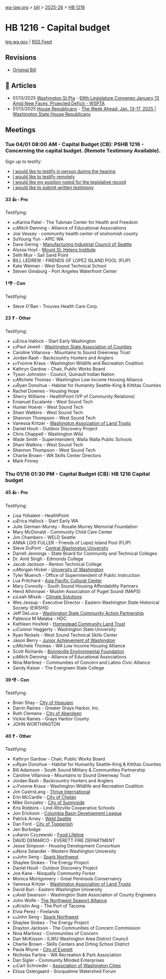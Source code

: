 [wa-law.org](/) > [bill](/bill/) > [2025-26](/bill/2025-26/) > [HB 1216](/bill/2025-26/hb/1216/)

# HB 1216 - Capital budget
[leg.wa.gov](https://app.leg.wa.gov/billsummary?BillNumber=1216&Year=2025&Initiative=false) | [RSS Feed](./rss.xml)

## Revisions
* [Original Bill](1/)

## 📰 Articles
* 01/13/2025 [Washington St Pta](/org/washington_st_pta/) - [69th Legislature Convenes January 13 Amid New Faces, Projected Deficit - WSPTA](https://www.wastatepta.org/69th-legislature-convenes-january-13-amid-new-faces-projected-deficit/#:~:text=HB%201216)
* 01/13/2025 [House Republicans](/org/house_republicans/) - [The Week Ahead: Jan. 13-17, 2025 | Washington State House Republicans](https://houserepublicans.wa.gov/week/the-week-ahead-jan-13-17-2025/#:~:text=HB%201216)

## Meetings
### Tue 04/01 08:00 AM - Capital Budget (CB): PSHB 1216 - Concerning the capital budget. (Remote Testimony Available).
Sign up to testify:
* [I would like to testify in person during the hearing](https://app.leg.wa.gov/csi/Testifier/Add?chamber=House&mId=33227&aId=166736&caId=26788&tId=1)
* [I would like to testify remotely](https://app.leg.wa.gov/csi/Testifier/Add?chamber=House&mId=33227&aId=166736&caId=26788&tId=2)
* [I would like my position noted for the legislative record](https://app.leg.wa.gov/csi/Testifier/Add?chamber=House&mId=33227&aId=166736&caId=26788&tId=3)
* [I would like to submit written testimony](https://app.leg.wa.gov/csi/Testifier/Add?chamber=House&mId=33227&aId=166736&caId=26788&tId=4)

#### 33 👍 - Pro
Testifying:
* 💵Karina Patel - The Tubman Center for Health and Freedom
* 💵Mitch Denning - Alliance of Educational Associations
* Joe Vessey - community health center of snohomish county
* SuYoung Yun - APIC WA
* Dave Gering - [Manufacturing Industrial Council of Seattle](/org/manufacturing_industrial_council_of_seattle/)
* Alyssa Hoyt - [Mount St. Helens Institute](/org/mount_st._helens_institute/)
* Seth Muir - Sail Sand Point
* BILL LEDREW - FRIENDS OF LOPEZ ISLAND POOL (FLIP)
* Kate Weiman - West Sound Technical School
* Steven Ginsburg - Port Angeles Waterfront Center

#### 1 👎 - Con
Testifying:
* Steve O'Ban - Trouves Health Care Corp.

#### 23 ❓ - Other
Testifying:
* 💵Erica Hallock - Start Early Washington
* 💵Paul Jewell - [Washington State Association of Counties](/org/washington_state_association_of_counties/)
* Caroline Villanova - Mountains to Sound Greenway Trust
* Jordan Rash - Backcountry Hunters and Anglers
* 💵Yvonne Kraus - Washington Wildlife and Recreation Coalition
* Kathryn Gardow - Chair, Public Works Board
* Tyson Johnston - Council, Quinault Indian Nation
* 💵Michele Thomas - Washington Low Income Housing Alliance
* 💵Ryan Donohue - Habitat for Humanity Seattle-King & Kittitas Counties
* Rachel Downes - Housing Hope
* Sherry Williams - HealthPoint (VP of Community Relations)
* Emanuel Escalante - West Sound Tech
* Hunter Hoerer - West Sound Tech
* Shani Watkins - West Sound Tech
* Shannon Thompson - West Sound Tech
* Vanessa Kritzer - [Washington Association of Land Trusts](/org/washington_association_of_land_trusts/)
* Daniel Hoult - Outdoor Discovery Project
* Chris Chappell - Washington Wild
* Wade Smith - Superintendent, Walla Walla Public Schools
* Shani Watkins - West Sound Tech
* Shannon Thompson - West Sound Tech
* Charlie Brown - WA Skills Center Directors
* Mark Finney

### Thu 01/16 01:30 PM - Capital Budget (CB): HB 1216 Capital budget
#### 45 👍 - Pro
Testifying:
* Lisa Yohalem - HealthPoint
* 💵Erica Hallock - Start Early WA
* Julie German-Murrey - Rosalie Murrey Memorial Foundation
* Mary McDonald - Community Child Care Center
* Jim Chambers - WELD Seattle
* ANNA LOIS FULLER - Friends of Lopez Island Pool (FLIP)
* Steve DuPont - [Central Washington University](/org/central_washington_university/)
* Darrell Jennings - State Board for Community and Technical Colleges
* Dr. Amit Singh - Edmonds College
* Jacob Jackson - Renton Technical College
* 💵Morgan Hickel - [University of Washington](/org/university_of_washington/)
* Tyler Muench - Office of Superintendent of Public Instruction
* Lua Pritchard - [Asia Pacific Cultural Center](/org/asia_pacific_cultural_center/)
* Mary Connolly - South Sound Housing Affordability Partners
* Hend Alhinnawi - Muslim Association of Puget Sound (MAPS)
* 💵Leah Missik - [Climate Solutions](/org/climate_solutions/)
* Wes Jessup - Executive Director - Eastern Washington State Historical Society (EWSHS)
* Jeff DeLuca - [Washington State Community Action Partnership](/org/washington_state_community_action_partnership/)
* Patience M Malaba - HDC
* Kathleen Hosfeld - [Homestead Community Land Trust](/org/homestead_community_land_trust/)
* 💵Connor Haggerty - Washington State University
* Ryan Nickels - West Sound Technical Skills Center
* Jason Berry - [Junior Achievement of Washington](/org/junior_achievement_of_washington/)
* 💵Michele Thomas - WA Low Income Housing Alliance
* Scott Richards - [Bonneville Environmental Foundation](/org/bonneville_environmental_foundation/)
* 💵Mitch Denning - Alliance of Educational Associations
* Nina Martinez - Communities of Concern and Latino Civic Alliance
* Sandy Kaiser - The Evergreen State College

#### 39 👎 - Con
Testifying:
* Brian Shay - [City of Hoquiam](/org/city_of_hoquiam/)
* Darrin Raines - Greater Grays Harbor, Inc.
* Ruth Clemens - [City of Aberdeen](/org/city_of_aberdeen/)
* Vickie Raines - Grays Harbor County
* JOHN WORTHINGTON

#### 40 ❓ - Other
Testifying:
* Kathryn Gardow - Chair, Public Works Board
* 💵Ryan Donohue - Habitat for Humanity Seattle-King & Kittitas Counties
* Bill Adamson - South Sound Military & Communities Partnership
* Caroline Villanova - Mountains to Sound Greenway Trust
* Jordan Rash - Backcountry Hunters and Anglers
* 💵Yvonne Kraus - Washington Wildlife and Recreation Coalition
* Jim CastroLang - [Thrive International](/org/thrive_international/)
* Erin McCardle - [City of Chelan](/org/city_of_chelan/)
* Mike Gonzalez - [City of Sunnyside](/org/city_of_sunnyside/)
* Kris Robbins - Lind-Ritzville Cooperative Schools
* Jon Erickson - [Columbia Basin Development League](/org/columbia_basin_development_league/)
* Patrick Arney - [Weld Seattle](/org/weld_seattle/)
* Dan Ford - [City of Toppenish](/org/city_of_toppenish/)
* Jen Burbidge
* 💵Aaron Czyzewski - [Food Lifeline](/org/food_lifeline/)
* DAVID DEMARCO - EVERETT FIRE DEPARTMENT
* Jesse Simpson - Housing Development Consortium
* 💵Nora Selander - Western Washington University
* 💵John Seng - [Spark Northwest](/org/spark_northwest/)
* Shaylee Stokes - The Energy Project
* Daniel Hoult - Outdoor Discovery Project
* Joe Kane - Nisqually Community Forest
* Monica Montgomery - Great Peninsula Conservancy
* Vanessa Kritzer - [Washington Association of Land Trusts](/org/washington_association_of_land_trusts/)
* David Buri - Eastern Washington University
* 💵Axel Swanson - Washington State Association of County Engineers
* John Wolfe - [The Northwest Seaport Alliance](/org/the_northwest_seaport_alliance/)
* 💵Kristin Ang - The Port of Tacoma
* Elvia Perez - Firelands
* 💵John Seng - [Spark Northwest](/org/spark_northwest/)
* Shaylee Stokes - The Energy Project
* Drayton Jackson - The Communities of Concern Commission
* Nina Martinez - Communities of Concern
* Dan McKisson - ILWU Washington Area District Council
* Charlie Brown - Skills Centers and Orting School District
* Paula Rhyne - [City of Everett](/org/city_of_everett/)
* Nicholas Farline - WA Recreation & Park Association
* Dan Sigler - Community Minded Enterprises
* 💵Carl Schroeder - [Association of Washington Cities](/org/association_of_washington_cities/)
* Elissa Ostergaard - Snoqualmie Watershed Forum

